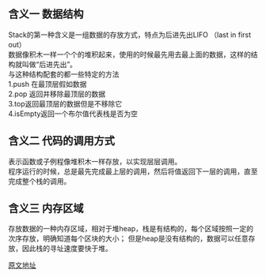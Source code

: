 ## 含义一  数据结构  

Stack的第一种含义是一组数据的存放方式，特点为后进先出LIFO （last in first out）  
数据像积木一样一个个的堆积起来，使用的时候最先用去最上面的数据，这样的结构就叫做“后进先出”。  
与这种结构配套的都一些特定的方法  
1.push 在最顶层假如数据  
2.pop 返回并移除最顶层的数据  
3.top返回最顶层的数据但是不移除它  
4.isEmpty返回一个布尔值代表栈是否为空  

## 含义二 代码的调用方式  

表示函数或子例程像堆积木一样存放，以实现层层调用。  
程序运行的时候，总是最先完成最上层的调用，然后将值返回下一层的调用，直至完成整个栈的调用。  

## 含义三 内存区域  

存放数据的一种内存区域，相对于堆heap，栈是有结构的，每个区域按照一定的次序存放，明确知道每个区块的大小；
但是heap是没有结构的，数据可以任意存放，因此栈的寻址速度要快于堆。  

[原文地址](http://www.ruanyifeng.com/blog/2013/11/stack.html "Stack的三种含义")
